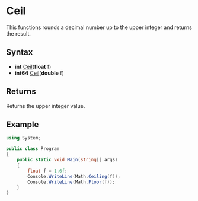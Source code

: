 # Ceil

This functions rounds a decimal number up to the upper integer and returns the result.

## Syntax

- **int** [Ceil](#)(**float** f)
- **int64** [Ceil](#)(**double** f)

## Returns

Returns the upper integer value.

## Example

```csharp
using System;

public class Program
{
    public static void Main(string[] args)
    {
        float f = 1.6f;     
        Console.WriteLine(Math.Ceiling(f));
        Console.WriteLine(Math.Floor(f));    
    }
}
```